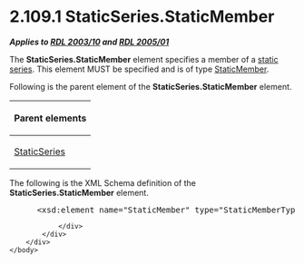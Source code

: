 <html dir="LTR" xmlns:mshelp="http://msdn.microsoft.com/mshelp" xmlns:ddue="http://ddue.schemas.microsoft.com/authoring/2003/5" xmlns:xlink="http://www.w3.org/1999/xlink" xmlns:tool="http://www.microsoft.com/tooltip">
    <head>
        <meta http-equiv="Content-Type" content="text/html; CHARSET=utf-8"></meta>
        <meta name="save" content="history"></meta>
        <title>2.109.1 StaticSeries.StaticMember</title>
        <xml>
            <mshelp:toctitle title="2.109.1 StaticSeries.StaticMember"></mshelp:toctitle>
            <mshelp:rltitle title="[MS-RDL]: StaticSeries.StaticMember"></mshelp:rltitle>
            <mshelp:keyword index="A" term="045895e2-55e8-4130-80e8-a9c1a13b35b3"></mshelp:keyword>
            <mshelp:attr name="DCSext.ContentType" value="open specification"></mshelp:attr>
            <mshelp:attr name="AssetID" value="045895e2-55e8-4130-80e8-a9c1a13b35b3"></mshelp:attr>
            <mshelp:attr name="TopicType" value="kbRef"></mshelp:attr>
            <mshelp:attr name="DCSext.Title" value="[MS-RDL]: StaticSeries.StaticMember" />
        </xml>
    </head>
    <body>
        <div id="header">
            <h1 class="heading">2.109.1 StaticSeries.StaticMember</h1>
        </div>
        <div id="mainSection">
            <div id="mainBody">
                <div id="allHistory" class="saveHistory"></div>
                <div id="sectionSection0" class="section" name="collapseableSection">
                    

<p><b><i>Applies to </i></b><a href="a7e2ad00-07c8-4f6d-80ab-3ad55df7b233.html"><b><i>RDL 2003/10</i></b></a><b>
<i>and </i></b><a href="3ebe2912-4958-4832-b391-cad1f5e13338.html"><b><i>RDL 2005/01</i></b></a></p>

<p>The <b>StaticSeries.StaticMember</b> element specifies a
member of a <a href="b2482b3f-74ab-4ca8-a9e5-c07955011743.html#gt_bf4bc0aa-e53c-4221-89ef-984bd65d2d9f">static series</a>.
This element MUST be specified and is of type <a href="ec8311b9-625c-4e26-bb1d-b4cb3598410b.html">StaticMember</a>.</p>

<p>Following is the parent element of the <b>StaticSeries.StaticMember</b>
element.</p>

<table>
 <thead>
  <tr>
   <th>
   <p>Parent elements</p>
   </th>
  </tr>
 </thead>
 <tr>
  <td>
  <p><a href="314856a8-76a8-4ad3-8afa-ac3b1291567e.html">StaticSeries</a></p>
  </td>
 </tr>
</table>

<p>The following is the XML Schema definition of the <b>StaticSeries.StaticMember</b>
element.</p>

<dl>
<dd>
<div><pre> &lt;xsd:element name=&quot;StaticMember&quot; type=&quot;StaticMemberType&quot; maxOccurs=&quot;unbounded&quot; /&gt;
</pre></div>
</dd></dl>


                </div>
            </div>
        </div>
    </body>
</html>